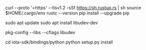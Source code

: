 curl --proto '=https' --tlsv1.2 -sSf https://sh.rustup.rs | sh
source $HOME/.cargo/env
rustc --version
pip install --upgrade pip

sudo apt update
sudo apt install libudev-dev

pkg-config --libs --cflags libudev


cd iota-sdk/bindings/python
python setup.py install
